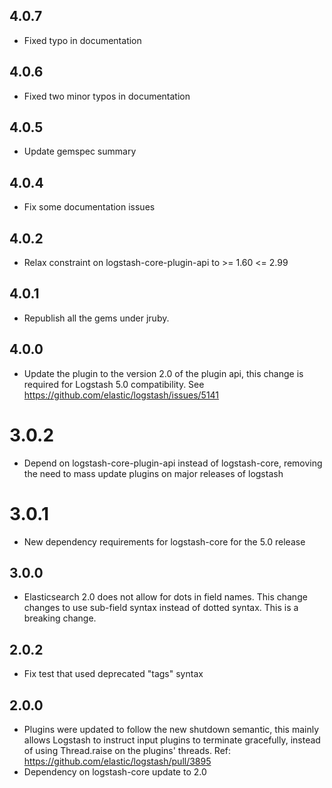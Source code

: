 ## 4.0.7
  - Fixed typo in documentation

## 4.0.6
  - Fixed two minor typos in documentation

## 4.0.5
  - Update gemspec summary

## 4.0.4
  - Fix some documentation issues

## 4.0.2
  - Relax constraint on logstash-core-plugin-api to >= 1.60 <= 2.99

## 4.0.1
  - Republish all the gems under jruby.

## 4.0.0
  - Update the plugin to the version 2.0 of the plugin api, this change is required for Logstash 5.0 compatibility. See https://github.com/elastic/logstash/issues/5141

# 3.0.2
  - Depend on logstash-core-plugin-api instead of logstash-core, removing the need to mass update plugins on major releases of logstash

# 3.0.1
  - New dependency requirements for logstash-core for the 5.0 release

## 3.0.0
 - Elasticsearch 2.0 does not allow for dots in field names.  This change changes to use sub-field syntax instead of
 dotted syntax.  This is a breaking change.

## 2.0.2
 - Fix test that used deprecated "tags" syntax

## 2.0.0
 - Plugins were updated to follow the new shutdown semantic, this mainly allows Logstash to instruct input plugins to terminate gracefully,
   instead of using Thread.raise on the plugins' threads. Ref: https://github.com/elastic/logstash/pull/3895
 - Dependency on logstash-core update to 2.0
